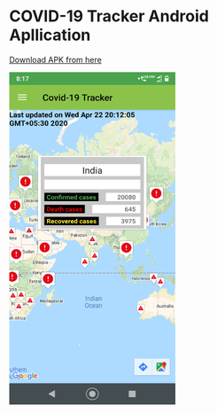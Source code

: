 # COVID-19 Tracker Android Apllication
<a href="https://drive.google.com/open?id=1oL3vET--bNK0Ud0yDmg8lp__wKLykoBq">Download APK from here</a>

<img src="screens/Screenshot_worldMap.png" alt="drawing" width="300" height="600"/>      

<!--![demo](screens/Screenshot_worldMap.png){:height="150px" width="40px"}-->
